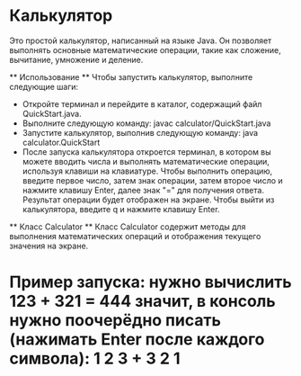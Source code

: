 # Калькулятор
Это простой калькулятор, написанный на языке Java. Он позволяет выполнять основные математические операции, такие как сложение, вычитание, умножение и деление.

** Использование **
Чтобы запустить калькулятор, выполните следующие шаги:

- Откройте терминал и перейдите в каталог, содержащий файл QuickStart.java.
- Выполните следующую команду: javac calculator/QuickStart.java
- Запустите калькулятор, выполнив следующую команду: java calculator.QuickStart
- После запуска калькулятора откроется терминал, в котором вы можете вводить числа и выполнять математические операции, используя клавиши на клавиатуре. Чтобы выполнить операцию, введите первое число, затем знак операции, затем второе число и нажмите клавишу Enter, далее знак "=" для получения ответа. Результат операции будет отображен на экране. Чтобы выйти из калькулятора, введите q и нажмите клавишу Enter.

** Класс Calculator ** 
Класс Calculator содержит методы для выполнения математических операций и отображения текущего значения на экране.

Пример запуска:
нужно вычислить 123 + 321 = 444
значит, в консоль нужно поочерёдно писать (нажимать Enter после каждого символа):
1
2
3
+
3
2
1
=
